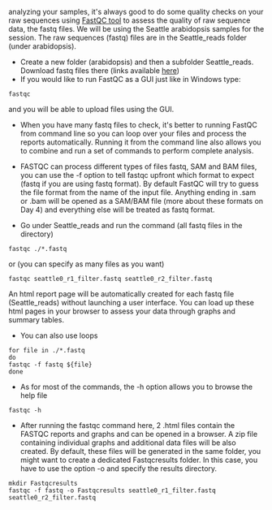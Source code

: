 analyzing your samples, it's always good to do some quality checks on your raw sequences using [FastQC tool](https://www.bioinformatics.babraham.ac.uk/projects/fastqc/) to assess the quality of raw sequence data, the fastq files.
We will be using the  Seattle arabidopsis samples for the session. The raw sequences (fastq) files are in the Seattle_reads folder (under arabidopsis). 

* Create a new folder (arabidopsis) and then a subfolder Seattle_reads. Download fastq files there (links available [here](https://github.com/bixcop18/module_3_intro_NGS/blob/master/arabidopsis/Files.md))
* If you would like to run FastQC as a GUI just like in Windows type:

```
fastqc 
```
and you will be able to upload files using the GUI.

* When you have many fastq files to check, it's better to running FastQC from command line so you can loop over your files and process the reports automatically. Running it from the command line also allows you to combine and run a set of commands to perform complete analysis.
* FASTQC can process different types of files fastq, SAM and BAM files, you can use the -f option to tell fastqc upfront which format to expect (fastq if you are using fastq format). By default FastQC will try to guess the file format from the name of the input file. Anything 
ending in .sam or .bam will be opened as a SAM/BAM file (more about these formats on Day 4) and everything else will be treated as fastq format.

* Go under Seattle_reads and run the command (all fastq files in the directory)

```
fastqc ./*.fastq
```
or (you can specify as many files as you want)

```
fastqc seattle0_r1_filter.fastq seattle0_r2_filter.fastq
```
An html report page will be automatically created for each fastq file (Seattle_reads) without launching a user interface. You can load up these html pages in your browser to assess your data through graphs and summary tables.

* You can also use loops

```
for file in ./*.fastq
do
fastqc -f fastq ${file}
done
```

* As for most of the commands, the -h option allows you to browse the help file

```
fastqc -h
```
* After running the fastqc command here, 2 .html files contain the FASTQC reports and graphs and can be opened in a browser. A zip file containing individual graphs and additional data files will be also created. By default, these files will be generated in the same folder, you might want to create a dedicated Fastqcresults folder. In this case, you have to use the option -o and specify the results directory.

```
mkdir Fastqcresults
fastqc -f fastq -o Fastqcresults seattle0_r1_filter.fastq seattle0_r2_filter.fastq
```


